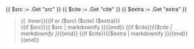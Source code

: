 {{ $src := .Get "src" }}
{{ $cite := .Get "cite" }}
{{ $extra := .Get "extra" }}
<blockquote>{{ .Inner}}{{if or ($src) ($cite) ($extra)}}
<footer>{{if $src}}{{ $src | markdownify }}{{end}} {{if $cite}}<cite>{{$cite | markdownify }}</cite>{{end}} {{if $cite}}{{$extra | markdownify }}{{end}}</footer>
{{end}}
</blockquote> 

